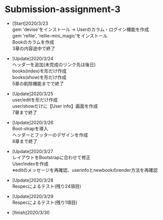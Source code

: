 # Submission-assignment-3

- [Start]2020/3/23  
	gem 'devise'をインストール → Userのカラム・ログイン機能を作成  
	gem 'refile', 'relile-mini_magic'をインストール  
	Bookのカラムを作成  
	3章の内容途中で終了  
  
- [Update]2020/3/24  
	ヘッダーを追加(未完成のリンク先は後日)  
	books(index)を形だけ作成  
	books(show)を形だけ作成  
	5章の削除機能までで終了  
  
- [Update]2020/3/25  
	user/editを形だけ作成  
	user/showだけに【User info】画面を作成  
	7章まで終了  
  
- [Update]2020/3/26  
	Boot-strapを導入  
	ヘッダーとフッターのデザインを作成  
	8章まで終了  
- [Update]2020/3/27  
	レイアウトをBootstrapに合わせて修正  
	User/indexを作成  
	※editのメッセージを再確認、userinfoとnewbookのrender方法を再確認  
- [Update]2020/3/28  
	Respecによるテスト(残り24項目)  
- [Update]2020/3/29  
	Respecによるテスト(残り1項目)  
- [finish]2020/3/30  